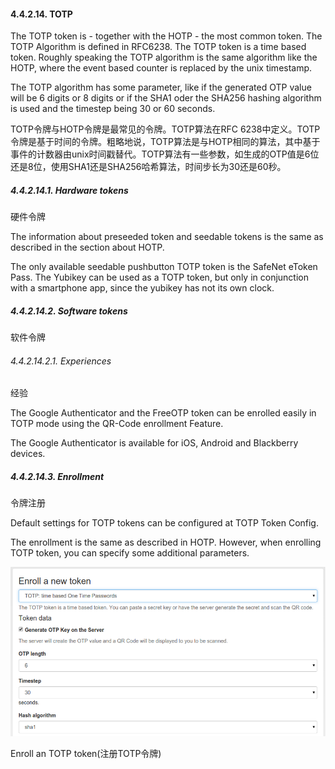 #### 4.4.2.14. TOTP

The TOTP token is - together with the HOTP - the most common token. The TOTP Algorithm is defined in RFC6238. The TOTP token is a time based token. Roughly speaking the TOTP algorithm is the same algorithm like the HOTP, where the event based counter is replaced by the unix timestamp.

The TOTP algorithm has some parameter, like if the generated OTP value will be 6 digits or 8 digits or if the SHA1 oder the SHA256 hashing algorithm is used and the timestep being 30 or 60 seconds.

TOTP令牌与HOTP令牌是最常见的令牌。TOTP算法在RFC 6238中定义。TOTP令牌是基于时间的令牌。粗略地说，TOTP算法是与HOTP相同的算法，其中基于事件的计数器由unix时间戳替代。TOTP算法有一些参数，如生成的OTP值是6位还是8位，使用SHA1还是SHA256哈希算法，时间步长为30还是60秒。

##### 4.4.2.14.1. Hardware tokens

硬件令牌

The information about preseeded token and seedable tokens is the same as described in the section about HOTP.

The only available seedable pushbutton TOTP token is the SafeNet eToken Pass. The Yubikey can be used as a TOTP token, but only in conjunction with a smartphone app, since the yubikey has not its own clock.



##### 4.4.2.14.2. Software tokens

软件令牌

###### 4.4.2.14.2.1. Experiences

经验

The Google Authenticator and the FreeOTP token can be enrolled easily in TOTP mode using the QR-Code enrollment Feature.

The Google Authenticator is available for iOS, Android and Blackberry devices.



##### 4.4.2.14.3. Enrollment

令牌注册

Default settings for TOTP tokens can be configured at TOTP Token Config.

The enrollment is the same as described in HOTP. However, when enrolling TOTP token, you can specify some additional parameters.



![enroll_totp](../Contents/enroll_totp.png)

Enroll an TOTP token(注册TOTP令牌)